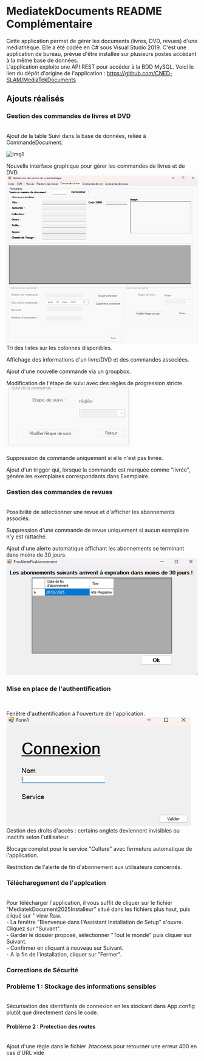 # MediatekDocuments README Complémentaire
Cette application permet de gérer les documents (livres, DVD, revues) d'une médiathèque. Elle a été codée en C# sous Visual Studio 2019. C'est une application de bureau, prévue d'être installée sur plusieurs postes accédant à la même base de données.<br>
L'application exploite une API REST pour accéder à la BDD MySQL. Voici le lien du dépôt d'origine de l'application : https://github.com/CNED-SLAM/MediaTekDocuments
## Ajouts réalisés
### Gestion des commandes de livres et DVD
<br>
Ajout de la table Suivi dans la base de données, reliée à CommandeDocument.<br>

![img1](https://monportefolioanis.go.yj.fr/photo_readme_AP2/commandedocument_idsuivi.png)<br>

Nouvelle interface graphique pour gérer les commandes de livres et de DVD.<br>
![img2](https://github.com/Mathis2111/mediatekdocument/blob/main/Image%20README/CommandeLivres.png)<br>
Tri des listes sur les colonnes disponibles.<br>

Affichage des informations d'un livre/DVD et des commandes associées.<br>

Ajout d'une nouvelle commande via un groupbox.<br>

Modification de l'étape de suivi avec des règles de progression stricte.<br>
![img3](https://github.com/Mathis2111/mediatekdocument/blob/main/Image%20README/SuiviLivre.png)<br>

Suppression de commande uniquement si elle n'est pas livrée.<br>

Ajout d'un trigger qui, lorsque la commande est marquée comme "livrée", génère les exemplaires correspondants dans Exemplaire.<br>

### Gestion des commandes de revues
<br>
Possibilité de sélectionner une revue et d'afficher les abonnements associés.<br>

Suppression d'une commande de revue uniquement si aucun exemplaire n'y est rattaché.<br>

Ajout d'une alerte automatique affichant les abonnements se terminant dans moins de 30 jours.<br>
![img7](https://github.com/Mathis2111/mediatekdocument/blob/main/Image%20README/dateExpiration.png)<br>

### Mise en place de l'authentification
<br>

Fenêtre d'authentification à l'ouverture de l'application.<br>
![img9](https://github.com/Mathis2111/mediatekdocument/blob/main/Image%20README/PageConnexion.png)<br>
Gestion des droits d'accès : certains onglets deviennent invisibles ou inactifs selon l'utilisateur.<br>

Blocage complet pour le service "Culture" avec fermeture automatique de l'application.<br>

Restriction de l'alerte de fin d'abonnement aux utilisateurs concernés.<br>

### Télécharegement de l'applcation
<br>
Pour télécharger l'application, il vous suffit de cliquer sur le fichier "MediatekDocument2025Installeur" situé dans les fichiers plus haut, puis cliqué sur " view Raw.<br>
- La fenêtre "Bienvenue dans l'Assistant Installation de Setup" s'ouvre. Cliquez sur "Suivant".<br>
- Garder le dossier proposé, sélectionner "Tout le monde" puis cliquer sur Suivant.<br>
- Confirmer en cliquant à nouveau sur Suivant.<br>
- A la fin de l'installation, cliquer sur "Fermer".<br>

### Corrections de Sécurité<br>

### Problème 1 : Stockage des informations sensibles
<br>
Sécurisation des identifiants de connexion en les stockant dans App.config plutôt que directement dans le code.<br>

#### Problème 2 : Protection des routes
<br>
Ajout d'une règle dans le fichier .htaccess pour retourner une erreur 400 en cas d'URL vide<br>
